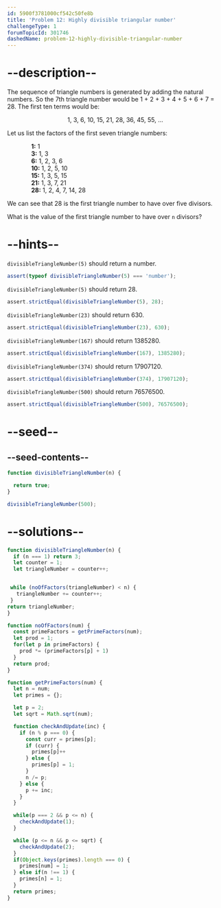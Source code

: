 ```yaml
---
id: 5900f3781000cf542c50fe8b
title: 'Problem 12: Highly divisible triangular number'
challengeType: 1
forumTopicId: 301746
dashedName: problem-12-highly-divisible-triangular-number
---
```


# --description--

The sequence of triangle numbers is generated by adding the natural numbers. So the 7th triangle number would be 1 + 2 + 3 + 4 + 5 + 6 + 7 = 28. The first ten terms would be:

<div style='text-align: center;'>1, 3, 6, 10, 15, 21, 28, 36, 45, 55, ...</div>

Let us list the factors of the first seven triangle numbers:

<div style='padding-left: 4em;'><b>1:</b> 1</div>
<div style='padding-left: 4em;'><b>3:</b> 1, 3</div>
<div style='padding-left: 4em;'><b>6:</b> 1, 2, 3, 6</div>
<div style='padding-left: 4em;'><b>10:</b> 1, 2, 5, 10</div>
<div style='padding-left: 4em;'><b>15:</b> 1, 3, 5, 15</div>
<div style='padding-left: 4em;'><b>21:</b> 1, 3, 7, 21</div>
<div style='padding-left: 4em;'><b>28:</b> 1, 2, 4, 7, 14, 28</div>

We can see that 28 is the first triangle number to have over five divisors.

What is the value of the first triangle number to have over `n` divisors?

# --hints--

`divisibleTriangleNumber(5)` should return a number.

```js
assert(typeof divisibleTriangleNumber(5) === 'number');
```

`divisibleTriangleNumber(5)` should return 28.

```js
assert.strictEqual(divisibleTriangleNumber(5), 28);
```

`divisibleTriangleNumber(23)` should return 630.

```js
assert.strictEqual(divisibleTriangleNumber(23), 630);
```

`divisibleTriangleNumber(167)` should return 1385280.

```js
assert.strictEqual(divisibleTriangleNumber(167), 1385280);
```

`divisibleTriangleNumber(374)` should return 17907120.

```js
assert.strictEqual(divisibleTriangleNumber(374), 17907120);
```

`divisibleTriangleNumber(500)` should return 76576500.

```js
assert.strictEqual(divisibleTriangleNumber(500), 76576500);
```

# --seed--

## --seed-contents--

```js
function divisibleTriangleNumber(n) {

  return true;
}

divisibleTriangleNumber(500);
```

# --solutions--

```js
function divisibleTriangleNumber(n) {
  if (n === 1) return 3;
  let counter = 1;
  let triangleNumber = counter++;


 while (noOfFactors(triangleNumber) < n) {
   triangleNumber += counter++;
 }
return triangleNumber;
}

function noOfFactors(num) {
  const primeFactors = getPrimeFactors(num);
  let prod = 1;
  for(let p in primeFactors) {
    prod *= (primeFactors[p] + 1)
  }
  return prod;
}

function getPrimeFactors(num) {
  let n = num;
  let primes = {};

  let p = 2;
  let sqrt = Math.sqrt(num);

  function checkAndUpdate(inc) {
    if (n % p === 0) {
      const curr = primes[p];
      if (curr) {
        primes[p]++
      } else {
        primes[p] = 1;
      }
      n /= p;
    } else {
      p += inc;
    }
  }

  while(p === 2 && p <= n) {
    checkAndUpdate(1);
  }

  while (p <= n && p <= sqrt) {
    checkAndUpdate(2);
  }
  if(Object.keys(primes).length === 0) {
    primes[num] = 1;
  } else if(n !== 1) {
    primes[n] = 1;
  }
  return primes;
}
```
